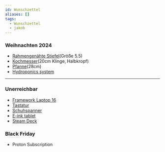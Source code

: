 ```yaml
---
id: Wunschzettel
aliases: []
tags:
  - Wunschzettel
  - jakob
---
```


### Weihnachten 2024
- [Rahmengenähte Stiefel](https://eu.meermin.com/collections/mens-boots/products/514686-autumn-spice-waxy-kudu-e?loc=DE&currency=EUR&lang=en)(Größe 5.5)
- [Kochmesser](https://www.wusthof.com/de-de/products/classic-kochmesser-20-cm-halbkropf?variant=Z2lkOi8vc2hvcGlmeS9Qcm9kdWN0VmFyaWFudC80MjY4NzgwODA0NTI4Ng==&queryID=77b5c2725dd9e53180dae7b45607432e)(20cm Klinge, Halbkropf)
- [Pfanne](https://www.wmf.com/de/de/profi-stielpfanne-28-cm-8900536746.html)(28cm)
- [Hydroponics system](https://northpoint-shop.de/LED-Hydroponisches-Anzuchtsystem-Pflanzenleuchte-Gewaechslampe-22W-1350-Lumen-10-Setzlinge-Hoehenverstellbar-Wasserstandsanzeige)

---
### Unerreichbar
- [Framework Laptop 16](https://frame.work/de/de/products/laptop16-diy-amd-7040)
- [Tastatur](https://www.zsa.io/voyager/buy)
- [Schuhspanner](https://blumtal.com/products/schuhspanner-fur-herren-und-damen-schuhdehner-aus-zedern-holz?variant=44465087119672)
- [E-ink tablet](https://shop.boox.com/products/gocolor7)
- [Steam Deck](https://store.steampowered.com/steamdeck)

### Black Friday
- Proton Subscription
